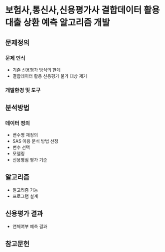 # 보험사,통신사,신용평가사 결합데이터 활용 대출 상환 예측 알고리즘 개발

## 문제정의
### 문제 인식
 - 기존 신용평가 방식의 한계
 - 결합데이터 활용 신용평가 불가 대상 제거
### 개발환경 및 도구

 
## 분석방법
### 데이터 정의
 - 변수명 재정의
 - SAS 이용 분석 방법 선정
 - 변수 선택
 - 모델링
 - 신용평점 평가 기준

## 알고리즘
 - 알고리즘 기능
 - 프로그램 설계

## 신용평가 결과
 - 연체여부 예측 결과

## 참고문헌
